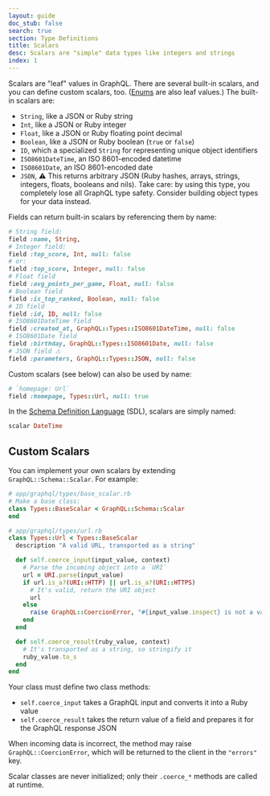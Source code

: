 ```yaml
---
layout: guide
doc_stub: false
search: true
section: Type Definitions
title: Scalars
desc: Scalars are "simple" data types like integers and strings
index: 1
---
```


Scalars are "leaf" values in GraphQL. There are several built-in scalars, and you can define custom scalars, too. ([Enums](/type_definitions/enums) are also leaf values.) The built-in scalars are:

- `String`, like a JSON or Ruby string
- `Int`, like a JSON or Ruby integer
- `Float`, like a JSON or Ruby floating point decimal
- `Boolean`, like a JSON or Ruby boolean (`true` or `false`)
- `ID`, which a specialized `String` for representing unique object identifiers
- `ISO8601DateTime`, an ISO 8601-encoded datetime
- `ISO8601Date`, an ISO 8601-encoded date
- `JSON`, ⚠ This returns arbitrary JSON (Ruby hashes, arrays, strings, integers, floats, booleans and nils). Take care: by using this type, you completely lose all GraphQL type safety. Consider building object types for your data instead.

Fields can return built-in scalars by referencing them by name:

```ruby
# String field:
field :name, String,
# Integer field:
field :top_score, Int, null: false
# or:
field :top_score, Integer, null: false
# Float field
field :avg_points_per_game, Float, null: false
# Boolean field
field :is_top_ranked, Boolean, null: false
# ID field
field :id, ID, null: false
# ISO8601DateTime field
field :created_at, GraphQL::Types::ISO8601DateTime, null: false
# ISO8601Date field
field :birthday, GraphQL::Types::ISO8601Date, null: false
# JSON field ⚠
field :parameters, GraphQL::Types::JSON, null: false
```

Custom scalars (see below) can also be used by name:

```ruby
# `homepage: Url`
field :homepage, Types::Url, null: true
```

In the [Schema Definition Language](https://graphql.org/learn/schema/#type-language) (SDL), scalars are simply named:

```ruby
scalar DateTime
```

## Custom Scalars

You can implement your own scalars by extending `GraphQL::Schema::Scalar`. For example:

```ruby
# app/graphql/types/base_scalar.rb
# Make a base class:
class Types::BaseScalar < GraphQL::Schema::Scalar
end

# app/graphql/types/url.rb
class Types::Url < Types::BaseScalar
  description "A valid URL, transported as a string"

  def self.coerce_input(input_value, context)
    # Parse the incoming object into a `URI`
    url = URI.parse(input_value)
    if url.is_a?(URI::HTTP) || url.is_a?(URI::HTTPS)
      # It's valid, return the URI object
      url
    else
      raise GraphQL::CoercionError, "#{input_value.inspect} is not a valid URL"
    end
  end

  def self.coerce_result(ruby_value, context)
    # It's transported as a string, so stringify it
    ruby_value.to_s
  end
end
```

Your class must define two class methods:

- `self.coerce_input` takes a GraphQL input and converts it into a Ruby value
- `self.coerce_result` takes the return value of a field and prepares it for the GraphQL response JSON

When incoming data is incorrect, the method may raise `GraphQL::CoercionError`, which will be returned to the client in the `"errors"` key.


Scalar classes are never initialized; only their `.coerce_*` methods are called at runtime.
